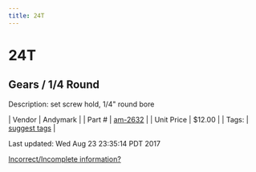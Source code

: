 ```yaml
---
title: 24T
---
```


# 24T
## Gears / 1/4 Round
Description: 	set screw hold, 1/4" round bore 

| Vendor | Andymark | 
| Part # | [am-2632](http://www.andymark.com/product-p/am-2632.htm) | 
| Unit Price | $12.00 | 
| Tags: | [suggest tags](https://docs.google.com/forms/d/e/1FAIpQLSeWyY8v3RgOty-MyWmh9U0iivNYN_molChYyS-0U-o-kOAv_g/viewform) | 

Last updated: Wed Aug 23 23:35:14 PDT 2017

 [Incorrect/Incomplete information?](https://docs.google.com/forms/d/e/1FAIpQLSeWyY8v3RgOty-MyWmh9U0iivNYN_molChYyS-0U-o-kOAv_g/viewform)